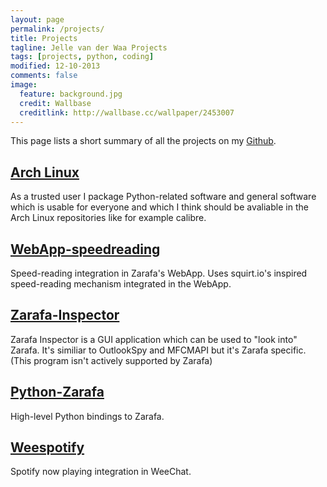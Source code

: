 ```yaml
---
layout: page
permalink: /projects/
title: Projects
tagline: Jelle van der Waa Projects
tags: [projects, python, coding]
modified: 12-10-2013
comments: false
image:
  feature: background.jpg
  credit: Wallbase
  creditlink: http://wallbase.cc/wallpaper/2453007
---
```


This page lists a short summary of all the projects on my [Github](https://github.com/jelly).

[Arch Linux](https://www.archlinux.org/)
----------

As a trusted user I package Python-related software and general software which is usable for everyone and which I think should be avaliable in the Arch Linux repositories like for example calibre.

[WebApp-speedreading](https://github.com/jelly/webapp-speedreading)
-------------------

Speed-reading integration in Zarafa's WebApp. Uses squirt.io's inspired speed-reading mechanism integrated in the WebApp.

[Zarafa-Inspector](https://github.com/zarafagroupware/zarafa-inspector)
----------------

Zarafa Inspector is a GUI application which can be used to "look into" Zarafa. It's similiar to OutlookSpy and MFCMAPI but it's Zarafa specific. (This program isn't actively supported by Zarafa)

[Python-Zarafa](https://github.com/zarafagroupware/python-zarafa)
-------------

High-level Python bindings to Zarafa.

[Weespotify](https://github.com/jelly/Weespotify)
----------

Spotify now playing integration in WeeChat.
